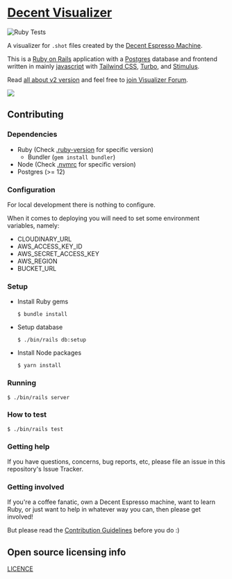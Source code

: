 # [Decent Visualizer](https://visualizer.coffee/)

![Ruby Tests](https://github.com/miharekar/decent-visualizer/actions/workflows/ruby-tests.yml/badge.svg)

A visualizer for `.shot` files created by the [Decent Espresso Machine](https://decentespresso.com/).

This is a [Ruby on Rails](https://rubyonrails.org/) application with a [Postgres](https://www.postgresql.org/) database and frontend written in mainly [javascript](https://www.javascript.com/) with [Tailwind CSS](https://tailwindcss.com/), [Turbo](https://github.com/hotwired/turbo-rails), and [Stimulus](https://stimulus.hotwired.dev/).

Read [all about v2 version](https://public.3.basecamp.com/p/y8keyN8VrToTNwXw84ZvC2p1) and feel free to [join Visualizer Forum](https://decentforum.com/tag/visualizer).

[![](sample.png)](https://visualizer.coffee/shots/77152920-e5f5-4fd9-a54c-e84133ea1d3e)

## Contributing

### Dependencies

- Ruby (Check [.ruby-version](.ruby-version) for specific version)
  - Bundler (`gem install bundler`)
- Node (Check [.nvmrc](.nvmrc) for specific version)
- Postgres (>= 12)

### Configuration

For local development there is nothing to configure.

When it comes to deploying you will need to set some environment variables, namely:

- CLOUDINARY_URL 
- AWS_ACCESS_KEY_ID
- AWS_SECRET_ACCESS_KEY 
- AWS_REGION 
- BUCKET_URL

### Setup

- Install Ruby gems
    ```shell
    $ bundle install
    ```
- Setup database
    ```shell
    $ ./bin/rails db:setup
    ```
- Install Node packages
    ```shell
    $ yarn install
    ```

### Running

```shell
$ ./bin/rails server
```

### How to test

```shell
$ ./bin/rails test
```
### Getting help

If you have questions, concerns, bug reports, etc, please file an issue in this repository's Issue Tracker.

### Getting involved

If you're a coffee fanatic, own a Decent Espresso machine, want to learn Ruby, or just want to help in whatever way you can, then please get involved!

But please read the [Contribution Guidelines](CONTRIBUTING) before you do :)

## Open source licensing info

[LICENCE](LICENSE)

